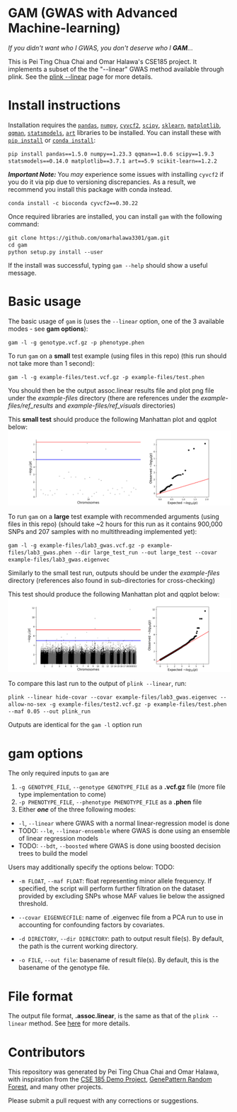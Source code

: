 # GAM (GWAS with Advanced Machine-learning)
_If you didn't want who I GWAS, you don't deserve who I **GAM**..._

This is Pei Ting Chua Chai and Omar Halawa's CSE185 project. It implements a subset of the the "--linear" GWAS method available through plink. See the [plink --linear](https://www.cog-genomics.org/plink/1.9/assoc#linear) page for more details.

# Install instructions

Installation requires the [`pandas`](https://pandas.pydata.org/), [`numpy`](https://numpy.org/), [`cyvcf2`](https://brentp.github.io/cyvcf2/), [`scipy`](https://docs.scipy.org/doc/scipy/), [`sklearn`](https://scikit-learn.org/), [`matplotlib`](https://matplotlib.org/), [`qqman`](https://pypi.org/project/qqman/), [`statsmodels`](https://www.statsmodels.org/stable/index.html), [`art`](https://pypi.org/project/art/) libraries to be installed. You can install these with [`pip install`](https://www.dataquest.io/blog/install-pip-windows/) or [`conda install`](https://dev.to/waylonwalker/installing-miniconda-on-linux-from-the-command-line-4ad7):

```
pip install pandas==1.5.0 numpy==1.23.3 qqman==1.0.6 scipy==1.9.3 statsmodels==0.14.0 matplotlib==3.7.1 art==5.9 scikit-learn==1.2.2
```

_**Important Note:**_ You _may_ experience some issues with installing `cyvcf2` if you do it via pip due to versioning discrepancies. As a result, we recommend you install this package with conda instead.
```
conda install -c bioconda cyvcf2==0.30.22
```

Once required libraries are installed, you can install `gam` with the following command:

```
git clone https://github.com/omarhalawa3301/gam.git
cd gam
python setup.py install --user
```

If the install was successful, typing `gam --help` should show a useful message.

# Basic usage

The basic usage of `gam` is (uses the `--linear` option, one of the 3 available modes - see **gam options**):

```
gam -l -g genotype.vcf.gz -p phenotype.phen
```

To run `gam` on a **small** test example (using files in this repo) (this run should not take more than 1 second):
```
gam -l -g example-files/test.vcf.gz -p example-files/test.phen
```
You should then be the output assoc.linear results file and plot png file under the _example-files_ directory (there are references under the _example-files/ref_results_ and _example-files/ref_visuals_ directories)

This **small test** should produce the following Manhattan plot and qqplot below:
![title](example-files/ref_visuals/test_qqplot.png "Small Test Plots")  


To run `gam` on a **large** test example with recommended arguments (using files in this repo) (should take ~2 hours for this run as it contains 900,000 SNPs and 207 samples with no multithreading implemented yet):
```
gam -l -g example-files/lab3_gwas.vcf.gz -p example-files/lab3_gwas.phen --dir large_test_run --out large_test --covar example-files/lab3_gwas.eigenvec
```
Similarly to the small test run, outputs should be under the _example-files_ directory (references also found in sub-directories for cross-checking)

This test should produce the following Manhattan plot and qqplot below:
![title](example-files/ref_visuals/lab3_gwas.png "Genome-Wide Test Plots")  




To compare this last run to the output of `plink --linear`, run:
```
plink --linear hide-covar --covar example-files/lab3_gwas.eigenvec --allow-no-sex -g example-files/test2.vcf.gz -p example-files/test.phen --maf 0.05 --out plink_run
```
Outputs are identical for the `gam -l` option run

# gam options

The only required inputs to `gam` are 

1. `-g GENOTYPE_FILE`, `--genotype GENOTYPE_FILE` as a **.vcf.gz** file (more file type implementation to come)
2. `-p PHENOTYPE_FILE`, `--phenotype PHENOTYPE_FILE` as a **.phen** file
3. Either _**one**_ of the three following modes:
* `-l`, `--linear` where GWAS with a normal linear-regression model is done
* TODO: `--le`, `--linear-ensemble` where GWAS is done using an ensemble of linear regression models
* TODO: `--bdt`, `--boosted` where GWAS is done using boosted decision trees to build the model
    



Users may additionally specify the options below:
TODO:
* `-m FLOAT`, `--maf FLOAT`: float representing minor allele frequency. If specified, the script will perform further filtration on the dataset provided by excluding SNPs whose MAF values lie below the assigned threshold. 

* `--covar EIGENVECFILE`: name of .eigenvec file from a PCA run to use in accounting for confounding factors by covariates.

* `-d DIRECTORY`, `--dir DIRECTORY`: path to output result file(s). By default, the path is the current working directory.

* `-o FILE`, `--out file`: basename of result file(s). By default, this is the basename of the genotype file.

# File format

The output file format, **.assoc.linear**, is the same as that of the `plink --linear` method. See [here](https://www.cog-genomics.org/plink/1.9/formats#assoc_linear) for more details.

# Contributors

This repository was generated by Pei Ting Chua Chai and Omar Halawa, with inspiration from the [CSE 185 Demo Project](https://github.com/gymreklab/cse185-demo-project), [GenePattern Random Forest](https://github.com/genepattern/RandomForest), and many other projects.

Please submit a pull request with any corrections or suggestions.


